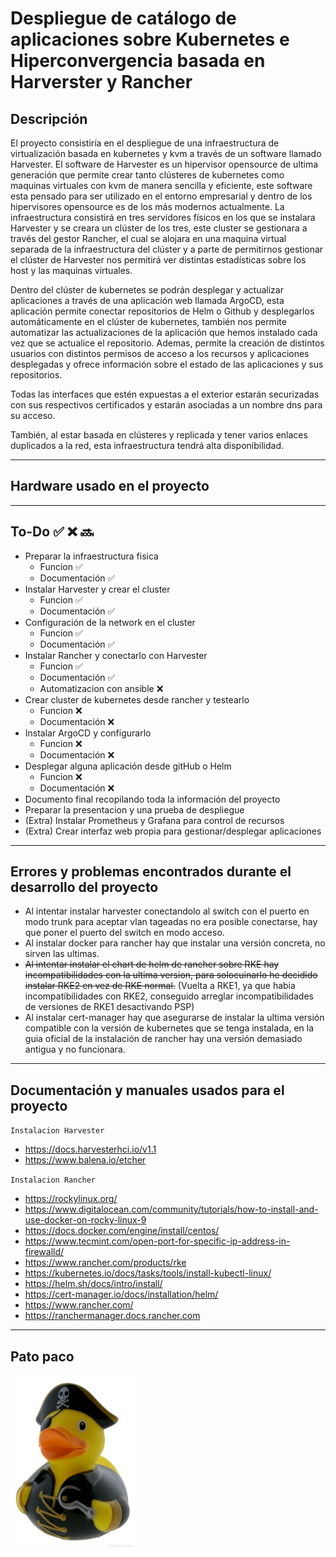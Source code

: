 # Despliegue de catálogo de aplicaciones sobre Kubernetes e Hiperconvergencia basada en Harverster y Rancher

## Descripción
El proyecto consistiría en el despliegue de una infraestructura de virtualización basada en kubernetes y kvm a través de un software llamado Harvester. El software de Harvester es un hipervisor opensource de ultima generación que permite crear tanto clústeres de kubernetes como maquinas virtuales con kvm de manera sencilla y eficiente, este software esta pensado para ser utilizado en el entorno empresarial y dentro de los hipervisores opensource es de los más modernos actualmente. La infraestructura consistirá en tres servidores físicos en los que se instalara Harvester y se creara un clúster de los tres, este cluster se gestionara a través del gestor Rancher, el cual se alojara en una maquina virtual separada de la infraestructura del clúster y a parte de permitirnos gestionar el clúster de Harvester nos permitirá ver distintas estadísticas sobre los host y las maquinas virtuales.

Dentro del  clúster de kubernetes se podrán desplegar y actualizar aplicaciones a través de una aplicación web llamada ArgoCD, esta aplicación permite conectar repositorios de Helm o Github y desplegarlos automáticamente en el clúster de kubernetes, también nos permite automatizar las actualizaciones de la aplicación que hemos instalado cada vez que se actualice el repositorio. Ademas, permite la creación de distintos usuarios con distintos permisos de acceso a los recursos y aplicaciones desplegadas y ofrece información sobre el estado de las aplicaciones y sus repositorios.

Todas las interfaces que estén expuestas a el exterior estarán securizadas con sus respectivos certificados y estarán asociadas a un nombre dns para su acceso.

También, al estar basada en clústeres y replicada y tener varios enlaces duplicados a la red, esta infraestructura tendrá alta disponibilidad.

---

## Hardware usado en el proyecto

---

## To-Do ✅ ❌ 🔜

- Preparar la infraestructura fisica
    - Funcion ✅
    - Documentación ✅
- Instalar Harvester y crear el cluster
    - Funcion ✅
    - Documentación ✅
- Configuración de la network en el cluster
    - Funcion ✅
    - Documentación ✅
- Instalar Rancher y conectarlo con Harvester
    - Funcion ✅
    - Documentación ✅
    - Automatizacion con ansible ❌
- Crear cluster de kubernetes desde rancher y testearlo
    - Funcion ❌
    - Documentación ❌
- Instalar ArgoCD y configurarlo
    - Funcion ❌
    - Documentación ❌
- Desplegar alguna aplicación desde gitHub o Helm
    - Funcion ❌
    - Documentación ❌
- Documento final recopilando toda la información del proyecto
- Preparar la presentacion y una prueba de despliegue
- (Extra) Instalar Prometheus y Grafana para control de recursos
- (Extra) Crear interfaz web propia para gestionar/desplegar aplicaciones

---

## Errores y problemas encontrados durante el desarrollo del proyecto
- Al intentar instalar harvester conectandolo al switch con el puerto en modo trunk para aceptar vlan tageadas no era posible conectarse, hay que poner el puerto del switch en modo acceso.
- Al instalar docker para rancher hay que instalar una versión concreta, no sirven las ultimas.
- <del>Al intentar instalar el chart de helm de rancher sobre RKE hay incompatibilidades con la ultima version, para solocuinarlo he decidido instalar RKE2 en vez de RKE normal.</del> (Vuelta a RKE1, ya que habia incompatibilidades con RKE2, conseguido arreglar incompatibilidades de versiones de RKE1 desactivando PSP)
- Al instalar cert-manager hay que asegurarse de instalar la ultima versión compatible con la versión de kubernetes que se tenga instalada, en la guia oficial de la instalación de rancher hay una versión demasiado antigua y no funcionara.
---

## Documentación y manuales usados para el proyecto

`Instalacion Harvester`

- https://docs.harvesterhci.io/v1.1
- https://www.balena.io/etcher

`Instalacion Rancher`

- https://rockylinux.org/
- https://www.digitalocean.com/community/tutorials/how-to-install-and-use-docker-on-rocky-linux-9
- https://docs.docker.com/engine/install/centos/
- https://www.tecmint.com/open-port-for-specific-ip-address-in-firewalld/
- https://www.rancher.com/products/rke
- https://kubernetes.io/docs/tasks/tools/install-kubectl-linux/
- https://helm.sh/docs/intro/install/
- https://cert-manager.io/docs/installation/helm/
- https://www.rancher.com/
- https://ranchermanager.docs.rancher.com

---

## Pato paco

<img src="Misc/paco.jpeg" width="200" alt="El Paco" title="El Paco te roba el tabaco ;)">